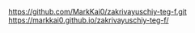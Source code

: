 https://github.com/MarkKai0/zakrivayuschiy-teg-f.git
https://markkai0.github.io/zakrivayuschiy-teg-f/